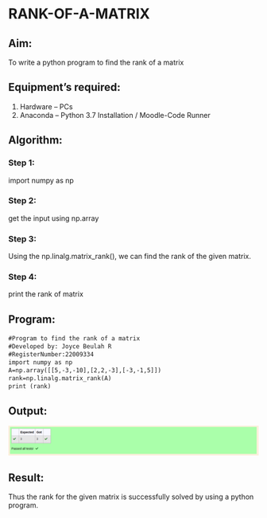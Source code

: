 # RANK-OF-A-MATRIX
## Aim:
To write a python program to find the rank of a matrix
## Equipment’s required:
1. 	Hardware – PCs
2. 	Anaconda – Python 3.7 Installation / Moodle-Code Runner
## Algorithm:
### Step 1: 
import numpy as np
### Step 2: 
get the input using np.array
### Step 3: 
Using the np.linalg.matrix_rank(), we can find the rank of the given matrix.
### Step 4: 
print the rank of matrix
## Program:
```
#Program to find the rank of a matrix
#Developed by: Joyce Beulah R
#RegisterNumber:22009334
import numpy as np
A=np.array([[5,-3,-10],[2,2,-3],[-3,-1,5]])
rank=np.linalg.matrix_rank(A)
print (rank)
```
## Output:
!["output"](/rankofmatrix%20output.png)
## Result:
Thus the rank for the given matrix is successfully solved by  using a python program.

